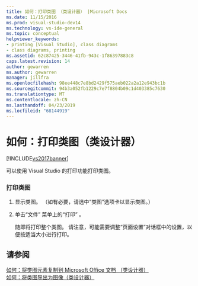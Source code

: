 ```yaml
---
title: 如何：打印类图 （类设计器） |Microsoft Docs
ms.date: 11/15/2016
ms.prod: visual-studio-dev14
ms.technology: vs-ide-general
ms.topic: conceptual
helpviewer_keywords:
- printing [Visual Studio], class diagrams
- class diagrams, printing
ms.assetid: 62c87425-3446-41fb-943c-1f86397883c8
caps.latest.revision: 14
author: gewarren
ms.author: gewarren
manager: jillfra
ms.openlocfilehash: 98ee448c7e8bd2429f575aeb022a2a12e943bc1b
ms.sourcegitcommit: 94b3a052fb1229c7e7f8804b09c1d403385c7630
ms.translationtype: MT
ms.contentlocale: zh-CN
ms.lasthandoff: 04/23/2019
ms.locfileid: "68144919"
---
```

# <a name="how-to-print-class-diagrams-class-designer"></a>如何：打印类图（类设计器）
[!INCLUDE[vs2017banner](../includes/vs2017banner.md)]

可以使用 Visual Studio 的打印功能打印类图。  
  
### <a name="to-print-a-class-diagram"></a>打印类图  
  
1. 显示类图。 （如有必要，请选中“类图”选项卡以显示类图。）  
  
2. 单击“文件”  菜单上的“打印”  。  
  
     随即将打印整个类图。 请注意，可能需要调整“页面设置”对话框中的设置，以便按适当大小进行打印。  
  
## <a name="see-also"></a>请参阅  
 [如何：将类图元素复制到 Microsoft Office 文档 （类设计器）](../ide/how-to-copy-class-diagram-elements-to-a-microsoft-office-document-class-designer.md)   
 [如何：将类图导出为图像（类设计器）](../ide/how-to-export-class-diagrams-as-images-class-designer.md)
